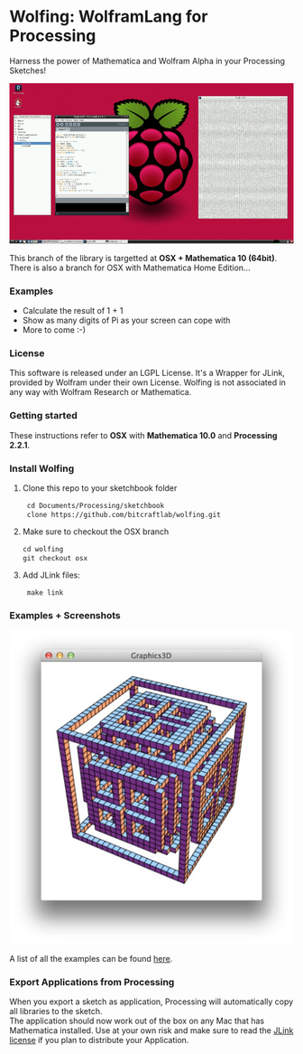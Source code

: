 
Wolfing: WolframLang for Processing
===================================

Harness the power of Mathematica and Wolfram Alpha in your Processing Sketches!

![Screenshot](wolfing-screenshot.jpg)

This branch of the library is targetted at **OSX + Mathematica 10 (64bit)**.  
There is also a branch for OSX with Mathematica Home Edition...

### Examples

- Calculate the result of 1 + 1
- Show as many digits of Pi as your screen can cope with
- More to come :-)


### License

This software is released under an LGPL License.
It's a Wrapper for JLink, provided by Wolfram under their own License.
Wolfing is not associated in any way with Wolfram Research or Mathematica.


### Getting started 

These instructions refer to **OSX** with **Mathematica 10.0** and **Processing 2.2.1**.

### Install Wolfing

1. Clone this repo to your sketchbook folder

		cd Documents/Processing/sketchbook
		clone https://github.com/bitcraftlab/wolfing.git
		
2.	Make sure to checkout the OSX branch

		cd wolfing
		git checkout osx

2. Add JLink files:

		make link

### Examples + Screenshots

[![example screenshot](examples/Graphics3D.jpg)][examples]

A list of all the examples can be found [here][examples].

### Export Applications from Processing

When you export a sketch as application, Processing will automatically copy all libraries to the sketch.  
The application should now work out of the box on any Mac that has Mathematica installed.
Use at your own risk and make sure to read the [JLink license](file:///Applications/Mathematica%20Home%20Edition.app/SystemFiles/Links/JLink/License.txt) if you plan to distribute your Application.

[examples]: examples

